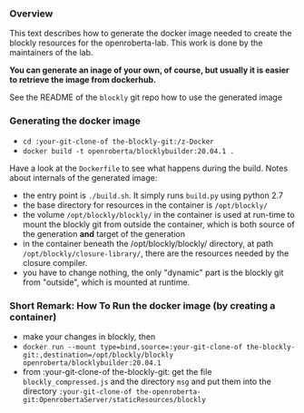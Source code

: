 ### Overview

This text describes how to generate the docker image needed to create the blockly resources for the openroberta-lab.
This work is done by the maintainers of the lab.

**You can generate an inage of your own, of course, but usually it is easier to retrieve the image from dockerhub.**

See the README of the `blockly` git repo how to use the generated image

### Generating the docker image

- `cd :your-git-clone-of the-blockly-git:/z-Docker`
- `docker build -t openroberta/blocklybuilder:20.04.1 .`

Have a look at the `Dockerfile` to see what happens during the build. Notes about internals of the generated image:

- the entry point is `./build.sh`. It simply runs `build.py` using python 2.7
- the base directory for resources in the container is `/opt/blockly/`
- the volume `/opt/blockly/blockly/` in the container is used at run-time to mount the blockly git from outside the container, which is both source of the generation **and** target
  of the generation
- in the container beneath the /opt/blockly/blockly/ directory, at path `/opt/blockly/closure-library/`, there are the resources needed by the closure compiler.
- you have to change nothing, the only "dynamic" part is the blockly git from "outside", which is mounted at runtime.

### Short Remark: How To Run the docker image (by creating a container)

   - make your changes in blockly, then
   - `docker run --mount type=bind,source=:your-git-clone-of the-blockly-git:,destination=/opt/blockly/blockly openroberta/blocklybuilder:20.04.1`
   - from :your-git-clone-of the-blockly-git: get the file `blockly_compressed.js` and the directory `msg` and put them into the
     directory `:your-git-clone-of the-openroberta-git:OpenrobertaServer/staticResources/blockly`
